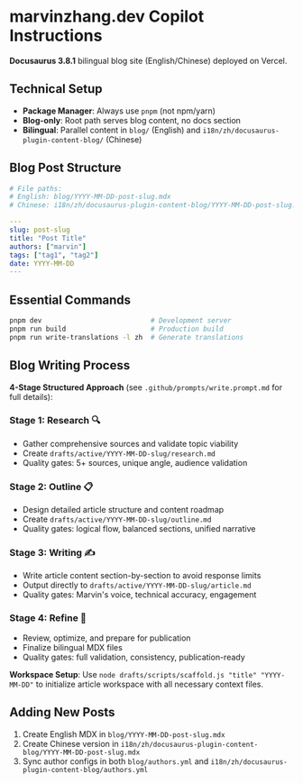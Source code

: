 # marvinzhang.dev Copilot Instructions

**Docusaurus 3.8.1** bilingual blog site (English/Chinese) deployed on Vercel.

## Technical Setup

- **Package Manager**: Always use `pnpm` (not npm/yarn)
- **Blog-only**: Root path serves blog content, no docs section
- **Bilingual**: Parallel content in `blog/` (English) and `i18n/zh/docusaurus-plugin-content-blog/` (Chinese)

## Blog Post Structure

```yaml
# File paths:
# English: blog/YYYY-MM-DD-post-slug.mdx
# Chinese: i18n/zh/docusaurus-plugin-content-blog/YYYY-MM-DD-post-slug.mdx

---
slug: post-slug
title: "Post Title"
authors: ["marvin"]
tags: ["tag1", "tag2"]
date: YYYY-MM-DD
---
```

## Essential Commands

```bash
pnpm dev                           # Development server
pnpm run build                     # Production build
pnpm run write-translations -l zh  # Generate translations
```

## Blog Writing Process

**4-Stage Structured Approach** (see `.github/prompts/write.prompt.md` for full details):

### Stage 1: Research 🔍
- Gather comprehensive sources and validate topic viability
- Create `drafts/active/YYYY-MM-DD-slug/research.md`
- Quality gates: 5+ sources, unique angle, audience validation

### Stage 2: Outline 📋  
- Design detailed article structure and content roadmap
- Create `drafts/active/YYYY-MM-DD-slug/outline.md`
- Quality gates: logical flow, balanced sections, unified narrative

### Stage 3: Writing ✍️
- Write article content section-by-section to avoid response limits
- Output directly to `drafts/active/YYYY-MM-DD-slug/article.md`
- Quality gates: Marvin's voice, technical accuracy, engagement

### Stage 4: Refine 🔧
- Review, optimize, and prepare for publication
- Finalize bilingual MDX files
- Quality gates: full validation, consistency, publication-ready

**Workspace Setup**: Use `node drafts/scripts/scaffold.js "title" "YYYY-MM-DD"` to initialize article workspace with all necessary context files.

## Adding New Posts

1. Create English MDX in `blog/YYYY-MM-DD-post-slug.mdx`
2. Create Chinese version in `i18n/zh/docusaurus-plugin-content-blog/YYYY-MM-DD-post-slug.mdx`
3. Sync author configs in both `blog/authors.yml` and `i18n/zh/docusaurus-plugin-content-blog/authors.yml`